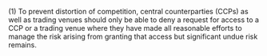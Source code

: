 (1) To prevent distortion of competition, central counterparties (CCPs) as well as trading venues should only be able to deny a request for access to a CCP or a trading venue where they have made all reasonable efforts to manage the risk arising from granting that access but significant undue risk remains.